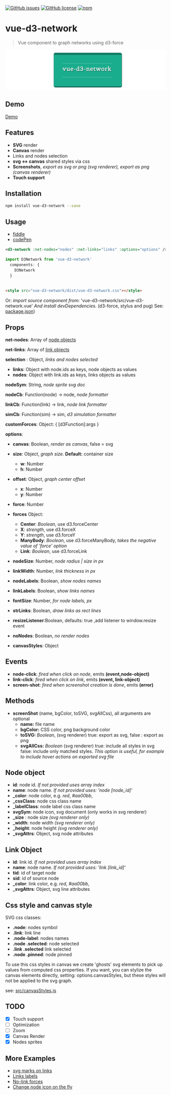 

[![GitHub issues](https://img.shields.io/github/issues/emiliorizzo/vue-d3-network.svg)](https://github.com/emiliorizzo/vue-d3-network/issues) [![GitHub license](https://img.shields.io/badge/license-MIT-blue.svg)](https://raw.githubusercontent.com/emiliorizzo/vue-d3-network/master/LICENSE) [![npm](https://img.shields.io/npm/v/vue-d3-network.svg)](https://www.npmjs.com/package/vue-d3-network)

# vue-d3-network

> Vue component to graph networks using d3-force

![vue d3 network](vue-d3-network.png)

## Demo

[Demo](https://emiliorizzo.github.io/vue-d3-network/)

## Features

- **SVG** render
- **Canvas** render
- Links and nodes selection
- **svg <-> canvas** shared styles via css
- **Screenshots**, *export as svg or png (svg renderer), export as png (canvas renderer)* 
- **Touch support**

## Installation

``` bash
npm install vue-d3-network --save

```

## Usage

- [fiddle](https://jsfiddle.net/emii/ru24unsz/)
- [codePen](https://codepen.io/emilio/pen/mwYpbj)

```xml
<d3-network :net-nodes="nodes" :net-links="links" :options="options" />

```

``` javascript  
import D3Network from 'vue-d3-network'
  components: {
    D3Network
  }
```

``` html

<style src="vue-d3-network/dist/vue-d3-network.css"></style>

```

  Or: *import source component from:* 'vue-d3-network/src/vue-d3-network.vue'
  *And install devDependencies.* (d3-force, stylus and pug)
  See: [package.json](https://github.com/emiliorizzo/vue-d3-network/blob/master/package.json))

## Props

**net-nodes**: Array of [node objects](#node-object)

**net-links**: Array of [link objects](#link-object)

**selection** : Object, *links and nodes selected*

- **links**: Object with node.ids as keys, node objects as values
- **nodes**: Object  with link.ids as keys, links objects as values

**nodeSym**: String, *node sprite svg doc*

**nodeCb**: Function(node) -> node, *node formatter*

**linkCb**: Function(link) -> link, *node link formatter*

**simCb**: Function(sim) -> sim, *d3 simulation formatter*

**customForces**: Object: { [d3Function]:args }

**options**:

- **canvas**: Boolean, *render as canvas*, false = svg
- **size**: Object, *graph size*. **Default:** container size
  - **w**: Number
  - **h**: Number

- **offset**: Object, *graph center offset* 
  - **x**: Number
  - **y**: Number

- **force**: Number
- **forces** Object:
  - **Center**: *Boolean*, use d3.forceCenter
  - **X**: *strength*, use d3.forceX
  - **Y**: *strength*, use d3.forceY
  - **ManyBody**: *Boolean*, use d3.forceManyBody, *takes the negative value of 'force'  option*
  - **Link**: *Boolean*, use  d3.forceLink

- **nodeSize**: Number, *node radius | size in px* 
- **linkWidth**: Number, *link thickness in px*
- **nodeLabels**: Boolean, *show nodes names*
- **linkLabels**: Boolean, *show links names*
- **fontSize**: Number, *for node labels, px*
- **strLinks**: Boolean, *draw links as rect lines* 
- **resizeListener**:Boolean, defaults: true ,add listener to window.resize event
- **noNodes**: Boolean, *no render nodes*
- **canvasStyles**: Object

## Events

- **node-click**:  *fired when click on node*, emits **(event,node-object)**
- **link-click**:  *fired when click on link*, emits **(event, link-object)**
- **screen-shot**: *fired when screenshot creation is done*, emits **(error)**

## Methods

- **screenShot** (name, bgColor, toSVG, svgAllCss), all arguments are optional
  - **name:** file name
  - **bgColor:** CSS color, png background color
  - **toSVG:** *Boolean*, (svg renderer) true: export as svg, false : export as png
  - **svgAllCss:** *Boolean* (svg renderer) true: include all styles in svg false: include only matched styles.
  *This option is useful, for example to include hover actions on exported svg file*

## Node object

- **id**: node id. *If not provided uses array index*
- **name**: node name. *If not provided uses: 'node [node_id]'*
- **_color**: node color, e.g. *red*, *#aa00bb*,
- **_cssClass**: node css class name
- **_labelClass**: node label css class name
- **svgSym**: node icon, svg document (only works in svg renderer)
- **_size** : node size *(svg renderer only)*
- **_width**: node width *(svg renderer only)*
- **_height**: node height *(svg renderer only)*
- **_svgAttrs**: Object, svg node attributes

## Link Object

- **id**: link id. *If not provided uses array index*
- **name**: node name. *If not provided uses: 'link [link_id]'*
- **tid**: id of target node
- **sid**: id of source node
- **_color**: link color, e.g. *red*, *#aa00bb*,
- **_svgAttrs**: Object, svg line attributes

## Css style and canvas style

SVG css classes:

- **.node**: nodes symbol
- **.link**: link line
- **.node-label**: nodes names
- **.node .selected**: node selected
- **.link .selected** link selected
- **.node .pinned**: node pinned

To use this css styles in canvas we create 'ghosts' svg elements to pick up values from computed css properties.
If you want, you can stylize the canvas elements directly, setting: options.canvasStyles, but these styles will not be applied to the svg graph.

see: [src/canvasStyles.js](https://github.com/emiliorizzo/vue-d3-network/blob/master/src/lib/canvasStyles.js)

## TODO

- [x]  Touch support
- [ ]   Optimization
- [ ]   Zoom
- [x]  Canvas Render
- [x]  Nodes sprites

## More Examples

- [svg marks on links](https://codepen.io/emilio/pen/QOaQjP)
- [Links labels](https://codepen.io/emilio/pen/ZampZb)
- [No-link forces](https://jsfiddle.net/emii/4odfweq9)
- [Change node icon on the fly](https://codepen.io/emilio/pen/YOeaWN)
